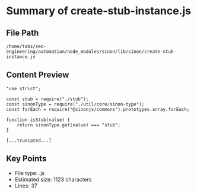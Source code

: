 # Summary of create-stub-instance.js
  
## File Path
`/home/tabs/seo-engineering/automation/node_modules/sinon/lib/sinon/create-stub-instance.js`

## Content Preview
```
"use strict";

const stub = require("./stub");
const sinonType = require("./util/core/sinon-type");
const forEach = require("@sinonjs/commons").prototypes.array.forEach;

function isStub(value) {
    return sinonType.get(value) === "stub";
}

[...truncated...]
```

## Key Points
- File type: .js
- Estimated size: 1123 characters
- Lines: 37
